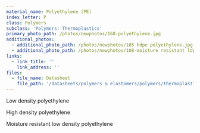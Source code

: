 ```yaml
---
material_name: Polyethylene (PE)
index_letter: P
class: Polymers
subclass: 'Polymers: Thermoplastics'
primary_photo_path: /photos/newphotos/168-polyethylene.jpg
additional_photos:
  - additional_photo_path: /photos/newphotos/105 hdpe polyethylene.jpg
  - additional_photo_path: /photos/newphotos/108-moisture resistant ldpe.jpg
links:
  - link_title: ''
    link_address: ''
files:
  - file_name: Datasheet
    file_path: '/datasheets/polymers & elastomers/polymers/thermoplastics/polyethylene (pe).pdf'
---
```


Low density polyethylene

High density polyethylene

Moisture resistant low density polyethylene